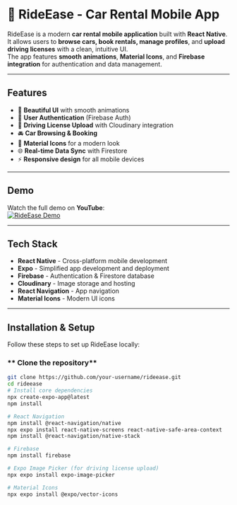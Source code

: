 # 🚗 RideEase - Car Rental Mobile App

RideEase is a modern **car rental mobile application** built with **React Native**.  
It allows users to **browse cars, book rentals, manage profiles**, and **upload driving licenses** with a clean, intuitive UI.  
The app features **smooth animations**, **Material Icons**, and **Firebase integration** for authentication and data management.

---

## Features

- 📱 **Beautiful UI** with smooth animations  
- 🔑 **User Authentication** (Firebase Auth)  
- 📄 **Driving License Upload** with Cloudinary integration  
- 🚘 **Car Browsing & Booking**  
- 🎨 **Material Icons** for a modern look  
- 🌐 **Real-time Data Sync** with Firestore  
- ⚡ **Responsive design** for all mobile devices  

---

##  Demo

Watch the full demo on **YouTube**:  
[![RideEase Demo](https://img.youtube.com/vi/RDYItU8vrj0/0.jpg)](https://youtube.com/shorts/RDYItU8vrj0?si=Nxluht0f8JbVtja5)

---

##  Tech Stack

- **React Native** - Cross-platform mobile development  
- **Expo** - Simplified app development and deployment  
- **Firebase** - Authentication & Firestore database  
- **Cloudinary** - Image storage and hosting  
- **React Navigation** - App navigation  
- **Material Icons** - Modern UI icons

---

## Installation & Setup

Follow these steps to set up RideEase locally:

### ** Clone the repository**
```bash
git clone https://github.com/your-username/rideease.git
cd rideease
# Install core dependencies
npx create-expo-app@latest
npm install

# React Navigation
npm install @react-navigation/native
npx expo install react-native-screens react-native-safe-area-context
npm install @react-navigation/native-stack

# Firebase
npm install firebase

# Expo Image Picker (for driving license upload)
npx expo install expo-image-picker

# Material Icons
npx expo install @expo/vector-icons







